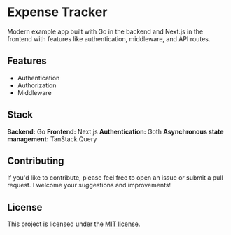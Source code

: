 # Expense Tracker

Modern example app built with Go in the backend and Next.js in the frontend with features like authentication, middleware, and API routes.

## Features

- Authentication
- Authorization
- Middleware

## Stack

**Backend:** Go
**Frontend:** Next.js
**Authentication:** Goth
**Asynchronous state management:** TanStack Query

## Contributing

If you'd like to contribute, please feel free to open an issue or submit a pull request. I welcome your suggestions and improvements!

## License

This project is licensed under the [MIT license](./LICENSE).
